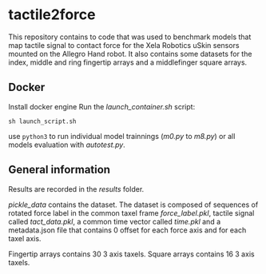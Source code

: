 # tactile2force

This repository contains to code that was used to benchmark models that map tactile signal to contact force for the Xela Robotics uSkin sensors mounted on the Allegro Hand robot. It also contains some datasets for the index, middle and ring fingertip arrays and a middlefinger square arrays.

## Docker

Install docker engine
Run the *launch_container.sh* script:


```sh launch_script.sh```

use ```python3``` to run individual model trainnings (*m0.py* to *m8.py*) or all models evaluation with *autotest.py*.

## General information

Results are recorded in the *results* folder. 

*pickle_data* contains the dataset. The dataset is composed of sequences of rotated force label in the common taxel frame *force_label.pkl*, tactile signal called *tact_data.pkl*, a common time vector called *time.pkl* and a metadata.json file that contains 0 offset for each force axis and for each taxel axis.

Fingertip arrays contains 30 3 axis taxels. Square arrays contains 16 3 axis taxels.



## 